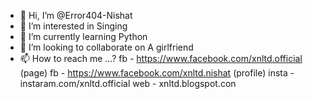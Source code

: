 - 👋 Hi, I’m @Error404-Nishat
- 👀 I’m interested in Singing
- 🌱 I’m currently learning Python
- 💞️ I’m looking to collaborate on A girlfriend
- 📫 How to reach me ...?
fb - https://www.facebook.com/xnltd.official (page)
fb - https://www.facebook.com/xnltd.nishat (profile)
insta - instaram.com/xnltd.official
web - xnltd.blogspot.con

<!---
Error404-Nishat/Error404-Nishat is a ✨ special ✨ repository because its `README.md` (this file) appears on your GitHub profile.
You can click the Preview link to take a look at your changes.
--->
